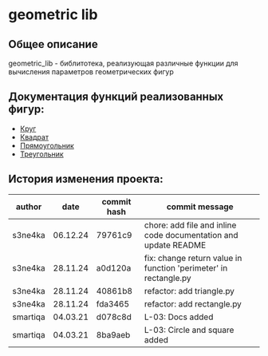 # geometric lib

## Общее описание
geometric_lib - библитотека, реализующая различные функции для вычисления параметров геометрических фигур

## Документация функций реализованных фигур:
* [Круг](./circle.md)
* [Квадрат](./square.md)
* [Прямоугольник](./rectangle.md)
* [Треугольник](./triangle.md)

## История изменения проекта:
|  author  |   date   | commit hash |                               commit message                               |
|----------|----------|-------------|----------------------------------------------------------------------------|
| s3ne4ka  | 06.12.24 |   79761c9   |       chore: add file and inline code documentation and update README      |
| s3ne4ka  | 28.11.24 |   a0d120a   |       fix: change return value in function 'perimeter' in rectangle.py     |
| s3ne4ka  | 28.11.24 |   40861b8   |                           refactor: add triangle.py                        |
| s3ne4ka  | 28.11.24 |   fda3465   |                           refactor: add rectangle.py                       |
| smartiqa | 04.03.21 |   d078c8d   |                               L-03: Docs added                             |
| smartiqa | 04.03.21 |   8ba9aeb   |                         L-03: Circle and square added                      |


